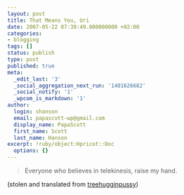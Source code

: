 ```yaml
---
layout: post
title: That Means You, Uri
date: 2007-05-22 07:39:49.000000000 +02:00
categories:
- blogging
tags: []
status: publish
type: post
published: true
meta:
  _edit_last: '3'
  _social_aggregation_next_run: '1401626682'
  _social_notify: '1'
  _wpcom_is_markdown: '1'
author:
  login: shanson
  email: papascott-wp@gmail.com
  display_name: PapaScott
  first_name: Scott
  last_name: Hanson
excerpt: !ruby/object:Hpricot::Doc
  options: {}
---
```

<blockquote>
  Everyone who believes in telekinesis, raise my hand.
</p></blockquote>
<p>(stolen and translated from <a href="http://www.treehugginpussy.de/2007/05/22/grobe-weisheiten/">treehugginpussy</a>)</p>
